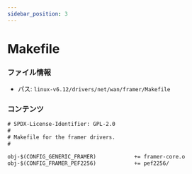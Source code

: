 ```yaml
---
sidebar_position: 3
---
```

# Makefile

### ファイル情報

- パス: `linux-v6.12/drivers/net/wan/framer/Makefile`

### コンテンツ

```txt
# SPDX-License-Identifier: GPL-2.0
#
# Makefile for the framer drivers.
#

obj-$(CONFIG_GENERIC_FRAMER)			+= framer-core.o
obj-$(CONFIG_FRAMER_PEF2256)			+= pef2256/

```
